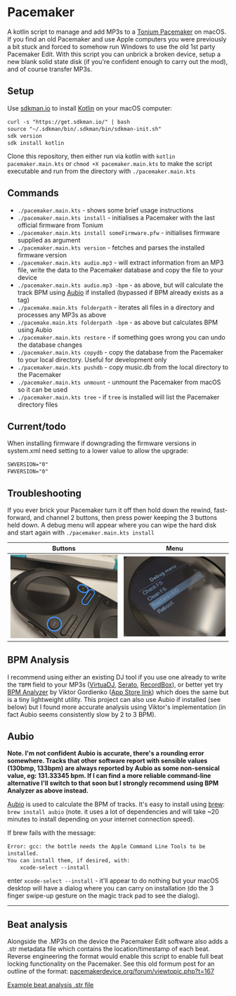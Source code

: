 # Pacemaker

A kotlin script to manage and add MP3s to a [Tonium Pacemaker](https://en.wikipedia.org/wiki/The_Pacemaker) on macOS. If you find an old Pacemaker and use Apple computers you were previously a bit stuck and forced to somehow run Windows to use the old 1st party Pacemaker Edit. With this script you can unbrick a broken device, setup a new blank solid state disk (if you're confident enough to carry out the mod), and of course transfer MP3s.

## Setup

Use [sdkman.io](https://sdkman.io/) to install [Kotlin](https://sdkman.io/sdks#kotlin) on your macOS computer:

```
curl -s "https://get.sdkman.io/" | bash
source "~/.sdkman/bin/.sdkman/bin/sdkman-init.sh"
sdk version  
sdk install kotlin
```

Clone this repository, then either run via kotlin with `kotlin pacemaker.main.kts` or `chmod +X pacemaker.main.kts` to make the script executable and run from the directory with `./pacemaker.main.kts`

## Commands

* `./pacemaker.main.kts` - shows some brief usage instructions
* `./pacemaker.main.kts install` - initialises a Pacemaker with the last official firmware from Tonium
* `./pacemaker.main.kts install someFirmware.pfw` - initialises firmware supplied as argument
* `./pacemaker.main.kts version` - fetches and parses the installed firmware version
* `./pacemaker.main.kts audio.mp3` - will extract information from an MP3 file, write the data to the Pacemaker database and copy the file to your device
* `./pacemaker.main.kts audio.mp3 -bpm` - as above, but will calculate the track BPM using [Aubio](https://aubio.org/) if installed (bypassed if BPM already exists as a tag)
* `./pacemake.main.kts folderpath` - iterates all files in a directory and processes any MP3s as above
* `./pacemake.main.kts folderpath -bpm` - as above but calculates BPM using Aubio
* `./pacemaker.main.kts restore` - if something goes wrong you can undo the database changes
* `./pacemaker.main.kts copydb` - copy the database from the Pacemaker to your local directory. Useful for development only
* `./pacemaker.main.kts pushdb` - copy music.db from the local directory to the Pacemaker
* `./pacemaker.main.kts unmount` - unmount the Pacemaker from macOS so it can be used
* `./pacemaker.main.kts tree` - if `tree` is installed will list the Pacemaker directory files

## Current/todo

When installing firmware if downgrading the firmware versions in system.xml need setting to a lower value to allow the upgrade:

```
SWVERSION="0"
FWVERSION="0"
```

## Troubleshooting

If you ever brick your Pacemaker turn it off then hold down the rewind, fast-forward, and channel 2 buttons, then press power keeping the 3 buttons held down. A debug menu will appear where you can wipe the hard disk and start again with `./pacemaker.main.kts install`

| Buttons | Menu |
| -------- | ------- |
| ![](assets/debug_mode_helper.png) | ![](assets/debug_menu.png) |

## BPM Analysis

I recommend using either an existing DJ tool if you use one already to write the `TBPM` field to your MP3s ([VirtuaDJ](https://www.virtualdj.com/), [Serato](https://serato.com/dj), [RecordBox](https://rekordbox.com)), or better yet try [BPM Analyzer](https://viktorgordienko.com/bpm-analyzer/) by Viktor Gordienko ([App Store link](https://apps.apple.com/us/app/bpm-analyzer/id6667105007)) which does the same but is a tiny lightweight utility. This project can also use Aubio if installed (see below) but I found more accurate analysis using Viktor's implementation (in fact Aubio seems consistently slow by 2 to 3 BPM).

## Aubio

**Note. I'm not confident Aubio is accurate, there's a rounding error somewhere. Tracks that other software report with sensible values (130bmp, 133bpm) are always reported by Aubio as some non-sensical value, eg: 131.33345 bpm. If I can find a more reliable command-line alternative I'll switch to that soon but I strongly recommend using BPM Analyzer as above instead.**

[Aubio](https://aubio.org/) is used to calculate the BPM of tracks. It's easy to install using [brew](https://brew.sh/): `brew install aubio` (note. it uses a lot of dependencies and will take ~20 minutes to install depending on your internet connection speed). 

If brew fails with the message:

```
Error: gcc: the bottle needs the Apple Command Line Tools to be installed.
You can install them, if desired, with:
	xcode-select --install
```

enter `xcode-select --install` - it'll appear to do nothing but your macOS desktop will have a dialog where you can carry on installation (do the 3 finger swipe-up gesture on the magic track pad to see the dialog).

---

## Beat analysis

Alongside the .MP3s on the device the Pacemaker Edit software also adds a .str metadata file which contains the location/timestamp of each beat. Reverse engineering the format would enable this script to enable full beat locking functionality on the Pacemaker. See this old formum post for an outline of the format: [pacemakerdevice.org/forum/viewtopic.php?t=167](https://pacemakerdevice.org/forum/viewtopic.php?t=167)

[Example beat analysis .str file](./beatanalysis/7a5461c.str)